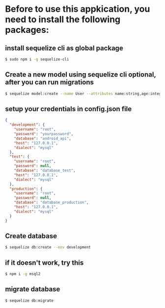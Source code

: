 # Before to use this appkication, you need to install the following packages:
## install sequelize cli as global package
```bash
$ sudo npm i -g sequelize-cli
```
## Create a new model using sequelize cli optional, after you can run migrations
```bash
$ sequelize model:create --name User --attributes name:string,age:integer
```

## setup your credentials in config.json file
```json
{
  "development": {
    "username": "root",
    "password": "yourpassword",
    "database": "android_api",
    "host": "127.0.0.1",
    "dialect": "mysql"
  },
  "test": {
    "username": "root",
    "password": null,
    "database": "database_test",
    "host": "127.0.0.1",
    "dialect": "mysql"
  },
  "production": {
    "username": "root",
    "password": null,
    "database": "database_production",
    "host": "127.0.0.1",
    "dialect": "mysql"
  }
}

```

## Create database
```bash
$ sequelize db:create --env development
```
## if it doesn't work, try this
```bash
$ npm i -g msql2
```
## migrate database
```bash
$ sequelize db:migrate 
```
